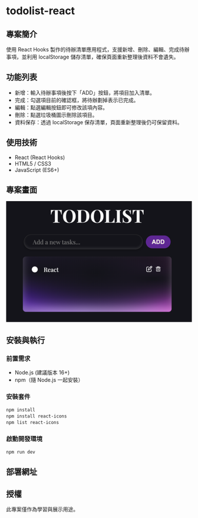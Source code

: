 # todolist-react

## 專案簡介

使用 React Hooks 製作的待辦清單應用程式，支援新增、刪除、編輯、完成待辦事項，並利用 localStorage 儲存清單，確保頁面重新整理後資料不會遺失。

## 功能列表

- 新增：輸入待辦事項後按下「ADD」按鈕，將項目加入清單。
- 完成：勾選項目前的確認框，將待辦劃掉表示已完成。
- 編輯：點選編輯按鈕即可修改該項內容。
- 刪除：點選垃圾桶圖示刪除該項目。
- 資料保存：透過 localStorage 保存清單，頁面重新整理後仍可保留資料。

## 使用技術

- React (React Hooks)
- HTML5 / CSS3
- JavaScript (ES6+)

## 專案畫面

![專案畫面](./public/todolist.png)

## 安裝與執行

### 前置需求

- Node.js (建議版本 16+)
- npm（隨 Node.js 一起安裝）

### 安裝套件

```bash
npm install
npm install react-icons
npm list react-icons
```

### 啟動開發環境

```bash
npm run dev
```

## 部署網址

## 授權

此專案僅作為學習與展示用途。
